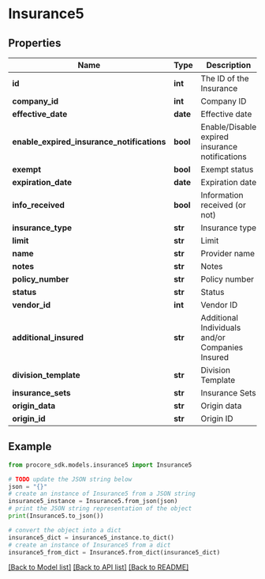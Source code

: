 # Insurance5


## Properties

Name | Type | Description | Notes
------------ | ------------- | ------------- | -------------
**id** | **int** | The ID of the Insurance | [optional] 
**company_id** | **int** | Company ID | 
**effective_date** | **date** | Effective date | [optional] 
**enable_expired_insurance_notifications** | **bool** | Enable/Disable expired insurance notifications | [optional] [default to True]
**exempt** | **bool** | Exempt status | [optional] 
**expiration_date** | **date** | Expiration date | [optional] 
**info_received** | **bool** | Information received (or not) | [optional] 
**insurance_type** | **str** | Insurance type | [optional] 
**limit** | **str** | Limit | [optional] 
**name** | **str** | Provider name | [optional] 
**notes** | **str** | Notes | [optional] 
**policy_number** | **str** | Policy number | [optional] 
**status** | **str** | Status | [optional] 
**vendor_id** | **int** | Vendor ID | [optional] 
**additional_insured** | **str** | Additional Individuals and/or Companies Insured | [optional] 
**division_template** | **str** | Division Template | [optional] 
**insurance_sets** | **str** | Insurance Sets | [optional] 
**origin_data** | **str** | Origin data | [optional] 
**origin_id** | **str** | Origin ID | [optional] 

## Example

```python
from procore_sdk.models.insurance5 import Insurance5

# TODO update the JSON string below
json = "{}"
# create an instance of Insurance5 from a JSON string
insurance5_instance = Insurance5.from_json(json)
# print the JSON string representation of the object
print(Insurance5.to_json())

# convert the object into a dict
insurance5_dict = insurance5_instance.to_dict()
# create an instance of Insurance5 from a dict
insurance5_from_dict = Insurance5.from_dict(insurance5_dict)
```
[[Back to Model list]](../README.md#documentation-for-models) [[Back to API list]](../README.md#documentation-for-api-endpoints) [[Back to README]](../README.md)


